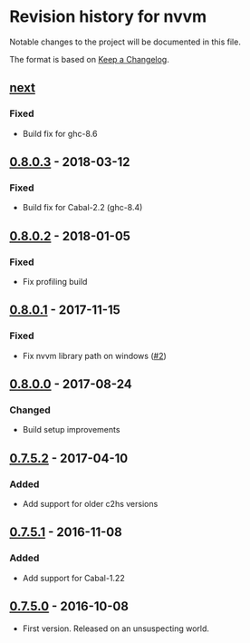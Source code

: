 # Revision history for nvvm

Notable changes to the project will be documented in this file.

The format is based on [Keep a Changelog](http://keepachangelog.com/).

## [next]
### Fixed
  * Build fix for ghc-8.6

## [0.8.0.3] - 2018-03-12
### Fixed
  * Build fix for Cabal-2.2 (ghc-8.4)

## [0.8.0.2] - 2018-01-05
### Fixed
  * Fix profiling build

## [0.8.0.1] - 2017-11-15
### Fixed
  * Fix nvvm library path on windows ([#2])

## [0.8.0.0] - 2017-08-24
### Changed
  * Build setup improvements

## [0.7.5.2] - 2017-04-10
### Added
  * Add support for older c2hs versions

## [0.7.5.1] - 2016-11-08
### Added
  * Add support for Cabal-1.22

## [0.7.5.0] - 2016-10-08
  * First version. Released on an unsuspecting world.


[next]:         https://github.com/tmcdonell/nvvm/compare/v0.8.0.3...HEAD
[0.8.0.3]:      https://github.com/tmcdonell/nvvm/compare/v0.8.0.2...v0.8.0.3
[0.8.0.2]:      https://github.com/tmcdonell/nvvm/compare/v0.8.0.1...v0.8.0.2
[0.8.0.1]:      https://github.com/tmcdonell/nvvm/compare/v0.8.0.0...v0.8.0.1
[0.8.0.0]:      https://github.com/tmcdonell/nvvm/compare/v0.7.5.2...v0.8.0.0
[0.7.5.2]:      https://github.com/tmcdonell/nvvm/compare/0.7.5.1...v0.7.5.2
[0.7.5.1]:      https://github.com/tmcdonell/nvvm/compare/0.7.5.0...0.7.5.1
[0.7.5.0]:      https://github.com/tmcdonell/nvvm/compare/953f6c0b99b8d667a8e261722a8daeeaba162435...0.7.5.0

[#2]:           https://github.com/tmcdonell/nvvm/pull/2

